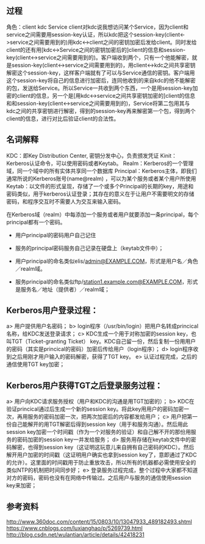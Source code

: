 
## 过程
角色：client kdc Service
client对kdc说我想访问某个Service，因为client和service之间需要用session-key认证，所以kdc把这个session-key(client<->service之间需要用到的)用kdc<->client之间的密钥加密后发给client。同时发给client的还有用[kdc<->Service之间的密钥加密后的]client的信息和session-key(client<->service之间需要用到的)。客户端收到两个，只有一个他能解密，就是session-key(client<->service之间需要用到的)，用client<->kdc之间共享密钥解密这个session-key，这样客户端就有了可以与Service通信的密钥。客户端用这个session-key将自己的信息进行加密后，连同他收到的来自kdc的他不能解密的包，发送给Service。所以Service一共收到两个东西，一个是用session-key加密的client的信息，另一个是[用kdc<->service之间共享密钥加密的]client的信息和和session-key(client<->service之间需要用到的)，Service将第二包用其与kdc之间的共享密钥进行解密，得到的session-key再来解密第一个包，得到两个client的信息，进行对比后验证client的合法性。

## 名词解释
KDC：即Key Distribution Center, 密钥分发中心，负责颁发凭证
Kinit：Kerberos认证命令，可以使用密码或者Keytab。
Realm：Kerberos的一个管理域，同一个域中的所有实体共享同一个数据库
Principal：Kerberos主体，即我们通常所说的Kerberos账号(name@realm) ，可以为某个服务或者某个用户所使用
Keytab：以文件的形式呈现，存储了一个或多个Principal的长期的key，用途和密码类似，用于kerberos认证登录；其存在的意义在于让用户不需要明文的存储密码，和程序交互时不需要人为交互来输入密码。

在Kerberos域（realm）中每添加一个服务或者用户就要添加一条principal，每个principal都有一个密码。
- 用户principal的密码用户自己记住
- 服务的principal密码服务自己记录在硬盘上（keytab文件中）；

- 用户principal的命名类似elis/admin@EXAMPLE.COM，形式是用户名／角色／realm域。
- 服务principal的命名类似ftp/station1.example.com@EXAMPLE.COM，形式是服务名／地址（提供者）／realm域；

## Kerberos用户登录过程：
a> 用户提供用户名密码；
b> login程序（/usr/bin/login）把用户名转成princical名称，给KDC发送登录请求；
c> KDC生成一个用于对称加密的session key，也叫TGT（Ticket-granting Ticket） key。KDC自己留一份，然后复制一份用用户的密码（其实是princical的密码）加密后传给用户（login程序）；
d> login程序收到之后用刚才用户输入的密码解密，获得了TGT key。
e> 认证过程完成，之后的通信使用TGT key加密；

## Kerberos用户获得TGT之后登录服务过程：
a> 用户向KDC请求服务授权（用户和KDC的沟通是用TGT加密的）；
b> KDC在验证princical通过后生成一个新的session key。将此key用用户的密码加密一次，再用服务的密码加密一次，把两次加密后的内容都发给用户；
c> 用户把第一份自己能解开的用TGT解密后得到session key（用于和服务沟通）。然后用此session key加密一个时间戳（作为一个对服务的验证）和自己解不开的那份用服务的密码加密的session key一并发给服务；
d> 服务用存储在keytab文件中的密码解密，也得到session key（这证明这玩意儿来自拥有自己密码的KDC）。然后解开用户加密的时间戳（这证明用户确实也拿到session key了，意即通过了KDC的允许）。这里面的时间戳用于防止重放攻击，所以所有的机器都必需使用安全的类似NTP的机制把时间同步好；
e> 登录服务过程完成，整个过程中大家都不知道对方的密码，密码也没有在网络中传输过。之后用户与服务的通信使用session key来加密；

## 参考资料
http://www.360doc.com/content/15/0803/10/13047933_489182493.shtml
https://www.cnblogs.com/luxianghao/p/5269739.html
http://blog.csdn.net/wulantian/article/details/42418231
